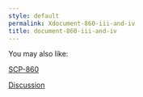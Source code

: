 ```yaml
---
style: default
permalink: Xdocument-860-iii-and-iv
title: document-860-iii-and-iv
---
```

You may also like:

[SCP-860](http://scp-wiki.net/scp-860)

[Discussion](http://scp-wiki.net/discussion)

